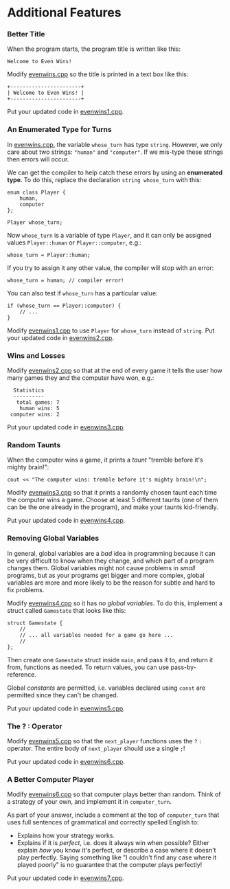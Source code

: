 # Additional Features

### Better Title

When the program starts, the program title is written like this:

```
Welcome to Even Wins!
```

Modify [evenwins.cpp](evenwins.cpp) so the title is printed in a text box like
this:

```
+-----------------------+
| Welcome to Even Wins! |
+-----------------------+
```

Put your updated code in [evenwins1.cpp](evenwins1.cpp).


### An Enumerated Type for Turns

In [evenwins.cpp](evenwins.cpp), the variable `whose_turn` has type `string`.
However, we only care about two strings: `"human"` and `"computer"`. If we
mis-type these strings then errors will occur.

We can get the compiler to help catch these errors by using an **enumerated
type**. To do this, replace the declaration `string whose_turn` with this:

```
enum class Player {
    human,
    computer
};

Player whose_turn;
```

Now `whose_turn` is a variable of type `Player`, and it can only be assigned
values `Player::human` or `Player::computer`, e.g.:

```
whose_turn = Player::human;
```

If you try to assign it any other value, the compiler will stop with an error:

```
whose_turn = human; // compiler error!
```

You can also test if `whose_turn` has a particular value:

```
if (whose_turn == Player::computer) {
	// ...
}
```

Modify [evenwins1.cpp](evenwins1.cpp) to use `Player` for `whose_turn` instead
of `string`. Put your updated code in [evenwins2.cpp](evenwins2.cpp).


### Wins and Losses

Modify [evenwins2.cpp](evenwins2.cpp) so that at the end of every game it
tells the user how many games they and the computer have won, e.g.:

```
  Statistics
  ----------
   total games: 7
    human wins: 5
 computer wins: 2
```

Put your updated code in [evenwins3.cpp](evenwins3.cpp).


### Random Taunts

When the computer wins a game, it prints a *taunt* "tremble before it's mighty
brain!":

```
cout << "The computer wins: tremble before it's mighty brain!\n";
```

Modify [evenwins3.cpp](evenwins3.cpp) so that it prints a randomly chosen
taunt each time the computer wins a game. Choose at least 5 different taunts
(one of them can be the one already in the program), and make your taunts
kid-friendly.

Put your updated code in [evenwins4.cpp](evenwins4.cpp).


### Removing Global Variables

In general, global variables are a *bad* idea in programming because it can be
very difficult to know when they change, and which part of a program changes
them. Global variables might not cause problems in *small* programs, but as
your programs get bigger and more complex, global variables are more and more
likely to be the reason for subtle and hard to fix problems.

Modify [evenwins4.cpp](evenwins4.cpp) so it has *no global variables*. To do
this, implement a struct called `Gamestate` that looks like this:

```
struct Gamestate {
    //
    // ... all variables needed for a game go here ...
    //
};
```

Then create one `Gamestate` struct inside `main`, and pass it to, and return
it from, functions as needed. To return values, you can use pass-by-reference.

Global *constants* are permitted, i.e. variables declared using `const` are
permitted since they can't be changed.

Put your updated code in [evenwins5.cpp](evenwins5.cpp).


### The ? : Operator

Modify [evenwins5.cpp](evenwins5.cpp) so that the `next_player` functions uses
the `?` `:` operator. The entire body of `next_player` should use a single
`;`!

Put your updated code in [evenwins6.cpp](evenwins6.cpp).


### A Better Computer Player

Modify [evenwins6.cpp](evenwins6.cpp) so that computer plays better than
random. Think of a strategy of your own, and implement it in `computer_turn`.

As part of your answer, include a comment at the top of `computer_turn` that
uses full sentences of grammatical and correctly spelled English to:

- Explains how your strategy works.
- Explains if it is *perfect*, i.e. does it always win when possible? Either
  explain *how* you know it's perfect, or describe a case where it doesn't
  play perfectly. Saying something like "I couldn't find any case where it
  played poorly" is no guarantee that the computer plays perfectly!

Put your updated code in [evenwins7.cpp](evenwins7.cpp).

